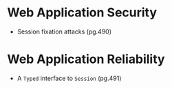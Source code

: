 # Web Application Security

- Session fixation attacks (pg.490)

# Web Application Reliability

- A `Typed` interface to `Session` (pg.491)
